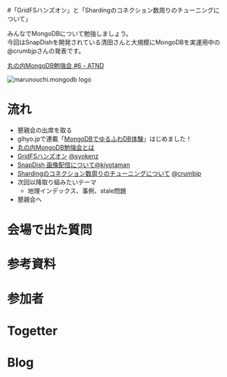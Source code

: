 #「GridFSハンズオン」と「Shardingのコネクション数周りのチューニングについて」

みんなでMongoDBについて勉強しましょう。  
今回はSnapDishを開発されている清田さんと大規模にMongoDBを実運用中の@crumbjpさんの発表です。

[丸の内MongoDB勉強会 #6 - ATND](http://atnd.org/events/35409)

![marunouchi.mongodb logo](http://syokenz.github.com/marunouchi-mongodb/images/mongodb_logo.png)


# 流れ
* 懇親会の出席を取る
* gihyo.jpで連載「[MongoDBでゆるふわDB体験](http://gihyo.jp/dev/serial/01/mongodb)」はじめました！
* [丸の内MongoDB勉強会とは](http://syokenz.github.com/slides/mongonouchi/)
* [GridFSハンズオン](https://github.com/syokenz/marunouchi-mongodb/tree/master/20130123/GridFS) [@syokenz](http://twitter.com/syokenz)
* [SnapDish 画像配信について](http://www.slideshare.net/FumikazuKiyota/snapdis)[@kiyotaman](http://twitter.com/kiyotaman)
* [Shardingのコネクション数周りのチューニングについて](http://www.slideshare.net/crumbjp/sharding-mongo) [@crumbjp](http://twitter.com/crumbjp)
* 次回以降取り組みたいテーマ
  * 地理インデックス、事例、stale問題
* 懇親会へ


# 会場で出た質問


# 参考資料


# 参加者


# Togetter

# Blog
